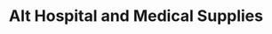 ---
title: "Alt Hospital and Medical Supplies"
url: /manila/alt-hospital-and-medical-supplies/
shop: Sanitätshaus
---